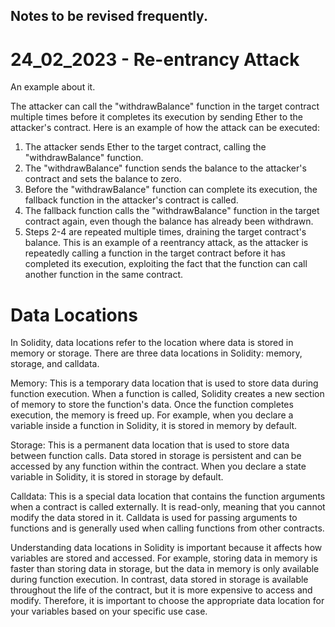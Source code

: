 ## Notes to be revised frequently.

# 24_02_2023 - Re-entrancy Attack

An example about it. 


The attacker can call the "withdrawBalance" function in the target contract multiple times before it completes its execution by sending Ether to the attacker's contract. Here is an example of how the attack can be executed:

1. The attacker sends Ether to the target contract, calling the "withdrawBalance" function.
2. The "withdrawBalance" function sends the balance to the attacker's contract and sets the balance to zero.
3. Before the "withdrawBalance" function can complete its execution, the fallback function in the attacker's contract is called.
4. The fallback function calls the "withdrawBalance" function in the target contract again, even though the balance has already been withdrawn.
5. Steps 2-4 are repeated multiple times, draining the target contract's balance.
This is an example of a reentrancy attack, as the attacker is repeatedly calling a function in the target contract before it has completed its execution, exploiting the fact that the function can call another function in the same contract.


# Data Locations 
In Solidity, data locations refer to the location where data is stored in memory or storage. There are three data locations in Solidity: memory, storage, and calldata.

Memory: This is a temporary data location that is used to store data during function execution. When a function is called, Solidity creates a new section of memory to store the function's data. Once the function completes execution, the memory is freed up. For example, when you declare a variable inside a function in Solidity, it is stored in memory by default.

Storage: This is a permanent data location that is used to store data between function calls. Data stored in storage is persistent and can be accessed by any function within the contract. When you declare a state variable in Solidity, it is stored in storage by default.

Calldata: This is a special data location that contains the function arguments when a contract is called externally. It is read-only, meaning that you cannot modify the data stored in it. Calldata is used for passing arguments to functions and is generally used when calling functions from other contracts.

Understanding data locations in Solidity is important because it affects how variables are stored and accessed. For example, storing data in memory is faster than storing data in storage, but the data in memory is only available during function execution. In contrast, data stored in storage is available throughout the life of the contract, but it is more expensive to access and modify. Therefore, it is important to choose the appropriate data location for your variables based on your specific use case.